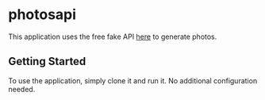 # photosapi

This application uses the free fake API [here](https://jsonplaceholder.typicode.com/photos) to generate photos.

## Getting Started
To use the application, simply clone it and run it. 
No additional configuration needed.
